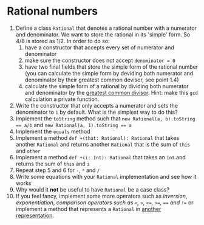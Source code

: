 # Rational numbers
1. Define a class `Rational` that denotes a rational number with a numerator and denominator. We want to store the rational in its 'simple' form. So 4/8 is stored as 1/2. In order to do so:
    1. have a constructor that accepts every set of numerator and denominator
    2. make sure the constructor does not accept `denominator = 0`
    3. have two final fields that store the simple form of the rational number (you can calculate the simple form by deviding both numerator and denominator by their greatest common devisor, see point 1.4)
    4. calculate the simple form of a rational by dividing both numerator and denominator by the [greatest common divisor](https://en.wikipedia.org/wiki/Greatest_common_divisor#Using_Euclid.27s_algorithm). Hint: make this `gcd` calculation a private function.
2. Write the constructor that only accepts a numerator and sets the denominator to `1` by default. What is the simplest way to do this?
3. Implement the `toString` method such that `new Rational(a, b).toString == a/b` and `new Rational(a, 1).toString == a`
4. Implement the `equals` method
5. Implement a method `def +(that: Rational): Rational` that takes another `Rational` and returns another `Rational` that is the sum of `this` and `other`
6. Implement a method `def +(i: Int): Rational` that takes an `Int` and returns the sum of `this` and `i`
7. Repeat step 5 and 6 for `-`, `*` and `/`
8. Write some equations with your `Rational` implementation and see how it works
9. Why would it **not** be useful to have `Rational` be a case class?
10. If you feel fancy, implement some more operators such as *inversion*, *exponentiation*, *comparison operators such as `<`, `>`, `<=`, `>=`, `==` and `!=`* or implement a method that represents a `Rational` in [another representation](https://en.wikipedia.org/wiki/Rational_number#Other_representations).
